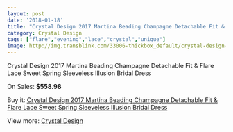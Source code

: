 ```yaml
---
layout: post
date: '2018-01-18'
title: "Crystal Design 2017 Martina Beading Champagne Detachable Fit & Flare Lace Sweet Spring Sleeveless Illusion Bridal Dress"
category: Crystal Design
tags: ["flare","evening","lace","crystal","unique"]
image: http://img.transblink.com/33006-thickbox_default/crystal-design-2017-martina-beading-champagne-detachable-fit-flare-lace-sweet-spring-sleeveless-illusion-bridal-dress.jpg
---
```

Crystal Design 2017 Martina Beading Champagne Detachable Fit & Flare Lace Sweet Spring Sleeveless Illusion Bridal Dress

On Sales: **$558.98**
<a href="https://www.transblink.com/en/crystal-design/11118-crystal-design-2017-martina-beading-champagne-detachable-fit-flare-lace-sweet-spring-sleeveless-illusion-bridal-dress.html"><amp-img layout="responsive" width="600" height="600" src="//img.transblink.com/33006-thickbox_default/crystal-design-2017-martina-beading-champagne-detachable-fit-flare-lace-sweet-spring-sleeveless-illusion-bridal-dress.jpg" alt="Crystal Design 2017 Martina Beading Champagne Detachable Fit & Flare Lace Sweet Spring Sleeveless Illusion Bridal Dress 0" /></a>
<a href="https://www.transblink.com/en/crystal-design/11118-crystal-design-2017-martina-beading-champagne-detachable-fit-flare-lace-sweet-spring-sleeveless-illusion-bridal-dress.html"><amp-img layout="responsive" width="600" height="600" src="//img.transblink.com/33012-thickbox_default/crystal-design-2017-martina-beading-champagne-detachable-fit-flare-lace-sweet-spring-sleeveless-illusion-bridal-dress.jpg" alt="Crystal Design 2017 Martina Beading Champagne Detachable Fit & Flare Lace Sweet Spring Sleeveless Illusion Bridal Dress 1" /></a>
<a href="https://www.transblink.com/en/crystal-design/11118-crystal-design-2017-martina-beading-champagne-detachable-fit-flare-lace-sweet-spring-sleeveless-illusion-bridal-dress.html"><amp-img layout="responsive" width="600" height="600" src="//img.transblink.com/33011-thickbox_default/crystal-design-2017-martina-beading-champagne-detachable-fit-flare-lace-sweet-spring-sleeveless-illusion-bridal-dress.jpg" alt="Crystal Design 2017 Martina Beading Champagne Detachable Fit & Flare Lace Sweet Spring Sleeveless Illusion Bridal Dress 2" /></a>
<a href="https://www.transblink.com/en/crystal-design/11118-crystal-design-2017-martina-beading-champagne-detachable-fit-flare-lace-sweet-spring-sleeveless-illusion-bridal-dress.html"><amp-img layout="responsive" width="600" height="600" src="//img.transblink.com/33010-thickbox_default/crystal-design-2017-martina-beading-champagne-detachable-fit-flare-lace-sweet-spring-sleeveless-illusion-bridal-dress.jpg" alt="Crystal Design 2017 Martina Beading Champagne Detachable Fit & Flare Lace Sweet Spring Sleeveless Illusion Bridal Dress 3" /></a>
<a href="https://www.transblink.com/en/crystal-design/11118-crystal-design-2017-martina-beading-champagne-detachable-fit-flare-lace-sweet-spring-sleeveless-illusion-bridal-dress.html"><amp-img layout="responsive" width="600" height="600" src="//img.transblink.com/33009-thickbox_default/crystal-design-2017-martina-beading-champagne-detachable-fit-flare-lace-sweet-spring-sleeveless-illusion-bridal-dress.jpg" alt="Crystal Design 2017 Martina Beading Champagne Detachable Fit & Flare Lace Sweet Spring Sleeveless Illusion Bridal Dress 4" /></a>
<a href="https://www.transblink.com/en/crystal-design/11118-crystal-design-2017-martina-beading-champagne-detachable-fit-flare-lace-sweet-spring-sleeveless-illusion-bridal-dress.html"><amp-img layout="responsive" width="600" height="600" src="//img.transblink.com/33008-thickbox_default/crystal-design-2017-martina-beading-champagne-detachable-fit-flare-lace-sweet-spring-sleeveless-illusion-bridal-dress.jpg" alt="Crystal Design 2017 Martina Beading Champagne Detachable Fit & Flare Lace Sweet Spring Sleeveless Illusion Bridal Dress 5" /></a>
<a href="https://www.transblink.com/en/crystal-design/11118-crystal-design-2017-martina-beading-champagne-detachable-fit-flare-lace-sweet-spring-sleeveless-illusion-bridal-dress.html"><amp-img layout="responsive" width="600" height="600" src="//img.transblink.com/33007-thickbox_default/crystal-design-2017-martina-beading-champagne-detachable-fit-flare-lace-sweet-spring-sleeveless-illusion-bridal-dress.jpg" alt="Crystal Design 2017 Martina Beading Champagne Detachable Fit & Flare Lace Sweet Spring Sleeveless Illusion Bridal Dress 6" /></a>

Buy it: [Crystal Design 2017 Martina Beading Champagne Detachable Fit & Flare Lace Sweet Spring Sleeveless Illusion Bridal Dress](https://www.transblink.com/en/crystal-design/11118-crystal-design-2017-martina-beading-champagne-detachable-fit-flare-lace-sweet-spring-sleeveless-illusion-bridal-dress.html "Crystal Design 2017 Martina Beading Champagne Detachable Fit & Flare Lace Sweet Spring Sleeveless Illusion Bridal Dress")

View more: [Crystal Design](https://www.transblink.com/en/104-crystal-design "Crystal Design")